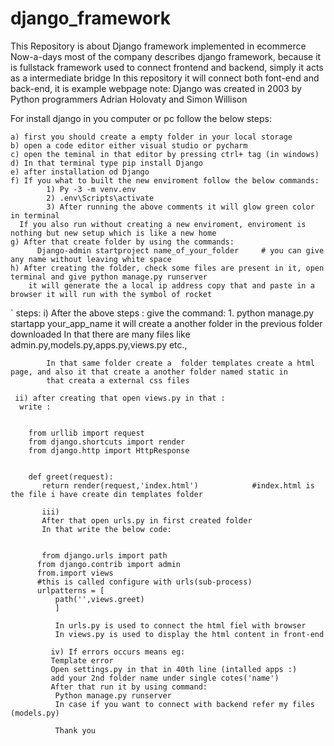 # django_framework
This Repository is about Django framework implemented in ecommerce 
Now-a-days most of the company describes django framework, because it is fullstack framework
used to connect frontend and backend, simply it acts as a intermediate bridge 
In this repository it will connect both font-end and back-end, it is example webpage 
note:
Django was created in 2003 by Python programmers Adrian Holovaty and Simon Willison

For install django in you computer or pc follow the below steps:


    a) first you should create a empty folder in your local storage 
    b) open a code editor either visual studio or pycharm 
    c) open the teminal in that editor by pressing ctrl+ tag (in windows)
    d) In that terminal type pip install Django 
    e) after installation od Django 
    f) If you what to built the new enviroment follow the below commands:
            1) Py -3 -m venv.env
            2) .env\Scripts\activate
            3) After running the above comments it will glow green color in terminal 
      If you also run without creating a new enviroment, enviroment is nothing but new setup which is like a new home
    g) After that create folder by using the commands:
          Django-admin startproject name_of_your_folder     # you can give any name without leaving white space
    h) After creating the folder, check some files are present in it, open terminal and give python manage.py runserver 
        it will generate the a local ip address copy that and paste in a browser it will run with the symbol of rocket 
        
        
 `
  steps: 
    i) After the above steps : 
      give the command:
            1. python manage.py startapp your_app_name 
            it will create a another folder in the previous folder downloaded 
            In that there are many files like 
            admin.py,models.py,apps.py,views.py etc.,
            
            In that same folder create a  folder templates create a html page, and also it that create a another folder named static in 
            that creata a external css files 
            
     ii) after creating that open views.py in that :
      write :
      
      
        from urllib import request
        from django.shortcuts import render
        from django.http import HttpResponse
        
        
        def greet(request):
           return render(request,'index.html')            #index.html is the file i have create din templates folder
           
           iii)
           After that open urls.py in first created folder
           In that write the below code:
           
           
           from django.urls import path
          from django.contrib import admin
          from.import views
          #this is called configure with urls(sub-process)
          urlpatterns = [
              path('',views.greet)
              ]
              
              In urls.py is used to connect the html fiel with browser
              In views.py is used to display the html content in front-end
              
             iv) If errors occurs means eg:
             Template error
             Open settings.py in that in 40th line (intalled apps :)
             add your 2nd folder name under single cotes('name')
             After that run it by using command:
              Python manage.py runserver 
              In case if you want to connect with backend refer my files (models.py)
              
              Thank you

